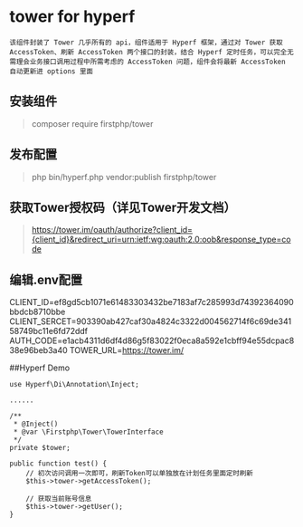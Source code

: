 # tower for hyperf

```
该组件封装了 Tower 几乎所有的 api，组件适用于 Hyperf 框架，通过对 Tower 获取 AccessToken、刷新 AccessToken 两个接口的封装，结合 Hyperf 定时任务，可以完全无需理会业务接口调用过程中所需考虑的 AccessToken 问题，组件会将最新 AccessToken 自动更新进 options 里面
```

## 安装组件
>composer require firstphp/tower


## 发布配置
>php bin/hyperf.php vendor:publish firstphp/tower


## 获取Tower授权码（详见Tower开发文档）
>https://tower.im/oauth/authorize?client_id={client_id}&redirect_uri=urn:ietf:wg:oauth:2.0:oob&response_type=code


## 编辑.env配置
CLIENT_ID=ef8gd5cb1071e61483303432be7183af7c285993d74392364090bbdcb8710bbe
CLIENT_SERCET=903390ab427caf30a4824c3322d004562714f6c69de34158749bc11e6fd72ddf
AUTH_CODE=e1acb4311d6df4d86g5f83022f0eca8a592e1cbff94e55dcpac838e96beb3a40
TOWER_URL=https://tower.im/


##Hyperf Demo

    use Hyperf\Di\Annotation\Inject;

    ......

    /**
     * @Inject()
     * @var \Firstphp\Tower\TowerInterface
     */
    private $tower;

    public function test() {
    	// 初次访问调用一次即可，刷新Token可以单独放在计划任务里面定时刷新
        $this->tower->getAccessToken();

        // 获取当前账号信息
        $this->tower->getUser();
    }